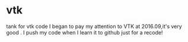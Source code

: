 # vtk
tank for vtk code
I began to pay my attention to VTK at 2016.09,it's very good .
I push my code when I learn it to github just for a recode!
